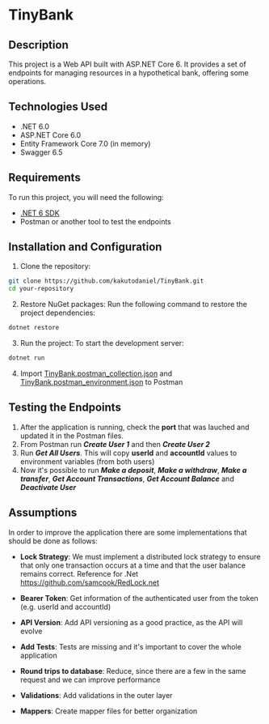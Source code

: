 # TinyBank

## Description
This project is a Web API built with ASP<span>.NET</span> Core 6. It provides a set of endpoints for managing resources in a hypothetical bank, offering some operations.

## Technologies Used
- .NET 6.0
- ASP<span>.NET</span> Core 6.0
- Entity Framework Core 7.0 (in memory)
- Swagger 6.5

## Requirements
To run this project, you will need the following:

- [.NET 6 SDK](https://dotnet.microsoft.com/en-us/download/dotnet/6.0)
- Postman or another tool to test the endpoints

## Installation and Configuration
1. Clone the repository:

```bash
git clone https://github.com/kakutodaniel/TinyBank.git
cd your-repository
```

2. Restore NuGet packages:
    Run the following command to restore the project dependencies:

```bash
dotnet restore
```

3. Run the project:
    To start the development server:

```bash
dotnet run
```

4. Import [TinyBank.postman_collection.json](TinyBank.postman_collection.json) and [TinyBank.postman_environment.json](TinyBank.postman_environment.json) to Postman


## Testing the Endpoints
1. After the application is running, check the **port** that was lauched and updated it in the Postman files.
2. From Postman run _**Create User 1**_ and then _**Create User 2**_
3. Run _**Get All Users**_. This will copy **userId** and **accountId** values to environment variables (from both users)
4. Now it's possible to run _**Make a deposit**_, _**Make a withdraw**_, _**Make a transfer**_, _**Get Account Transactions**_, _**Get Account Balance**_ and _**Deactivate User**_

## Assumptions
In order to improve the application there are some implementations that should be done as follows:

- **Lock Strategy**: We must implement a distributed lock strategy to ensure that only one transaction occurs at a time and that the user balance remains correct. Reference for .Net https://github.com/samcook/RedLock.net

- **Bearer Token**: Get information of the authenticated user from the token (e.g. userId and accountId)

- **API Version**: Add API versioning as a good practice, as the API will evolve

- **Add Tests**: Tests are missing and it's important to cover the whole application

- **Round trips to database**: Reduce, since there are a few in the same request and we can improve performance

- **Validations**: Add validations in the outer layer

- **Mappers**: Create mapper files for better organization
